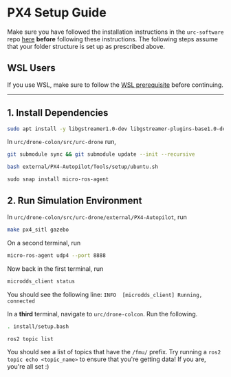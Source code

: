 # PX4 Setup Guide

Make sure you have followed the installation instructions in the `urc-software` repo [here](https://github.com/RoboJackets/urc-software/blob/master/documents/installation/ubuntu_installation.md) **before** following these instructions. The following steps assume that your folder structure is set up as prescribed above.

## **WSL Users**
 If you use WSL, make sure to follow the [WSL prerequisite](wsl_px4_setup_prereq.md) before continuing. 

---

## 1. Install Dependencies

```bash
sudo apt install -y libgstreamer1.0-dev libgstreamer-plugins-base1.0-dev
```

In `urc/drone-colon/src/urc-drone` run,

```bash
git submodule sync && git submodule update --init --recursive
```

```bash
bash external/PX4-Autopilot/Tools/setup/ubuntu.sh
```

```
sudo snap install micro-ros-agent
```

## 2. Run Simulation Environment

In `urc/drone-colon/src/urc-drone/external/PX4-Autopilot`, run

```bash
make px4_sitl gazebo
```

On a second terminal, run

```bash
micro-ros-agent udp4 --port 8888
```

Now back in the first terminal, run

```bash
microdds_client status
```

You should see the following line: `INFO  [microdds_client] Running, connected`

In a **third** terminal, navigate to `urc/drone-colcon`. Run the following.

```bash
. install/setup.bash
```

```bash
ros2 topic list
```

You should see a list of topics that have the `/fmu/` prefix. Try running a `ros2 topic echo <topic_name>` to ensure that you're getting data! If you are, you're all set :)




